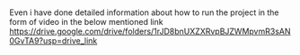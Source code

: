 # 
Even i have done detailed information about how to run the project in the form of video in the below mentioned link 
https://drive.google.com/drive/folders/1rJD8bnUXZXRvpBJZWMpvmR3sAN0GvTA9?usp=drive_link
